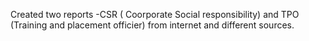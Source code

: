 Created two reports -CSR ( Coorporate Social responsibility) and TPO (Training and placement officier) from internet and different sources.
